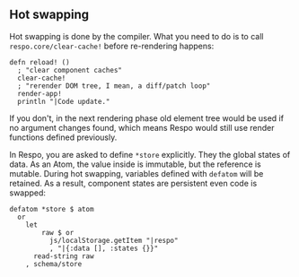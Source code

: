 ## Hot swapping

Hot swapping is done by the compiler. What you need to do is to call `respo.core/clear-cache!` before re-rendering happens:

```cirru
defn reload! ()
  ; "clear component caches"
  clear-cache!
  ; "rerender DOM tree, I mean, a diff/patch loop"
  render-app!
  println "|Code update."
```

If you don't, in the next rendering phase old element tree would be used if no argument changes found, which means Respo would still use render functions defined previously.

In Respo, you are asked to define `*store` explicitly. They the global states of data. As an Atom, the value inside is immutable, but the reference is mutable. During hot swapping, variables defined with `defatom` will be retained. As a result, component states are persistent even code is swapped:

```cirru
defatom *store $ atom
  or
    let
        raw $ or
          js/localStorage.getItem "|respo"
          , "|{:data [], :states {}}"
      read-string raw
    , schema/store
```
